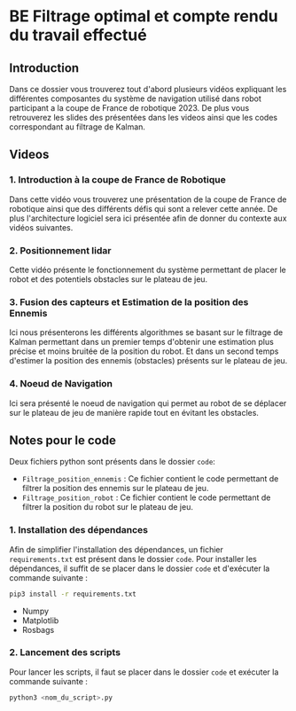 # BE Filtrage optimal et compte rendu du travail effectué

## Introduction
Dans ce dossier vous trouverez tout d'abord plusieurs vidéos expliquant les différentes composantes du système de navigation utilisé dans robot participant a la coupe de France de robotique 2023. De plus vous retrouverez les slides des présentées dans les videos ainsi que les codes correspondant au filtrage de Kalman.

## Videos
### 1. Introduction à la coupe de France de Robotique 
Dans cette vidéo vous trouverez une présentation de la coupe de France de robotique ainsi que des différents défis qui sont a relever cette année. De plus l'architecture logiciel sera ici présentée afin de donner du contexte aux vidéos suivantes.

### 2. Positionnement lidar
Cette vidéo présente le fonctionnement du système permettant de placer le robot et des potentiels obstacles sur le plateau de jeu.

### 3. Fusion des capteurs et Estimation de la position des Ennemis
Ici nous présenterons les différents algorithmes se basant sur le filtrage de Kalman permettant dans un premier temps d'obtenir une estimation plus précise et moins bruitée de la position du robot. Et dans un second temps d'estimer la position des ennemis (obstacles) présents sur le plateau de jeu.

### 4. Noeud de Navigation  
Ici sera présenté le noeud de navigation qui permet au robot de se déplacer sur le plateau de jeu de manière rapide tout en évitant les obstacles.

## Notes pour le code
Deux fichiers python sont présents dans le dossier `code`:
- `Filtrage_position_ennemis` : Ce fichier contient le code permettant de filtrer la position des ennemis sur le plateau de jeu.
- `Filtrage_position_robot` : Ce fichier contient le code permettant de filtrer la position du robot sur le plateau de jeu.

### 1. Installation des dépendances
Afin de simplifier l'installation des dépendances, un fichier `requirements.txt` est présent dans le dossier `code`. Pour installer les dépendances, il suffit de se placer dans le dossier `code` et d'exécuter la commande suivante :
```bash
pip3 install -r requirements.txt
```
 - Numpy
 - Matplotlib
 - Rosbags

### 2. Lancement des scripts
Pour lancer les scripts, il faut se placer dans le dossier `code` et exécuter la commande suivante :
```bash
python3 <nom_du_script>.py
```


